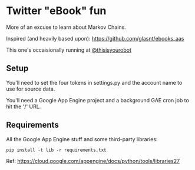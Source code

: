 # Twitter "eBook" fun

More of an excuse to learn about Markov Chains.

Inspired (and heavily based upon): https://github.com/glasnt/ebooks_aas

This one's occaisionally running at [@thisisyourobot](https://twitter.com/thisisyourrobot)

## Setup

You'll need to set the four tokens in settings.py and the account name to use
for source data.

You'll need a Google App Engine project and a background GAE cron job to hit
the '/' URL.

## Requirements

All the Google App Engine stuff and some third-party libraries:

    pip install -t lib -r requirements.txt

Ref: https://cloud.google.com/appengine/docs/python/tools/libraries27
